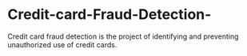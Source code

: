 # Credit-card-Fraud-Detection-
Credit card fraud detection is the project of identifying and preventing unauthorized use of credit cards. 
